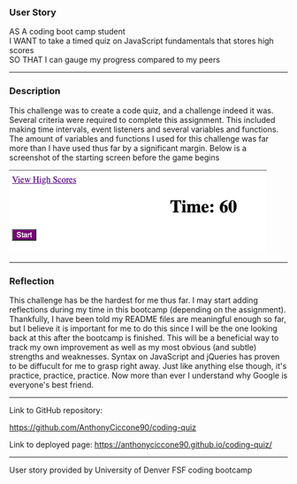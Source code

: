 ### User Story
AS A coding boot camp student
<br>
I WANT to take a timed quiz on JavaScript fundamentals that stores high scores
<br>
SO THAT I can gauge my progress compared to my peers
<hr>

### Description

This challenge was to create a code quiz, and a challenge indeed it was. Several criteria were required to complete this assignment. This included making time intervals, event listeners and several variables and functions. The amount of variables and functions I used for this challenge was far more than I have used thus far by a significant margin. Below is a screenshot of the starting screen before the game begins

![Alt text](<Screenshot 2023-07-25 at 00.58.33.png>)

<hr>

### Reflection

This challenge has be the hardest for me thus far. I may start adding reflections during my time in this bootcamp (depending on the assignment). Thankfully, I have been told my README files are meaningful enough so far, but I believe it is important for me to do this since I will be the one looking back at this after the bootcamp is finished. This will be a beneficial way to track my own improvement as well as my most obvious (and subtle) strengths and weaknesses. Syntax on JavaScript and jQueries has proven to be diffucult for me to grasp right away. Just like anything else though, it's practice, practice, practice. Now more than ever I understand why Google is everyone's best friend. 
<hr>
Link to GitHub repository:

https://github.com/AnthonyCiccone90/coding-quiz

Link to deployed page:
https://anthonyciccone90.github.io/coding-quiz/
<hr>
User story provided by University of Denver FSF coding bootcamp